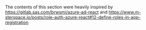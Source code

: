 The contents of this section were heavily inspired by https://gitlab.sas.com/brwsmi/azure-ad-react and https://www.m-sterspace.io/posts/role-auth-azure-react#12-define-roles-in-app-registration
